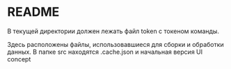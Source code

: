 # README #

В текущей директории должен лежать файл token с токеном команды.

Здесь расположены файлы, использовавшиеся для сборки и обработки данных.
В папке src находятся .cache.json и начальная версия UI concept


